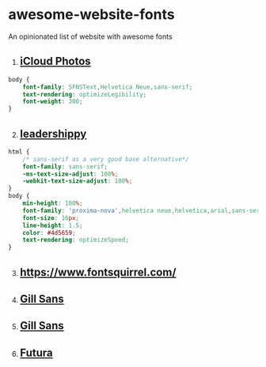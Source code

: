 # awesome-website-fonts
An opinionated list of website with awesome fonts



1. ## [iCloud Photos](https://www.icloud.com/#photos)
``` css
body {
    font-family: SFNSText,Helvetica Neue,sans-serif;
    text-rendering: optimizeLegibility;
    font-weight: 300;
}
```

2. ## [leadershippy](https://wildling.co/prologue/)
``` css
html {
    /* sans-serif as a very good base alternative*/
    font-family: sans-serif;
    -ms-text-size-adjust: 100%;
    -webkit-text-size-adjust: 100%;
}
body {
    min-height: 100%;
    font-family: 'proxima-nova',helvetica neue,helvetica,arial,sans-serif;
    font-size: 16px;
    line-height: 1.5;
    color: #4d5659;
    text-rendering: optimizeSpeed;
}
```

3. ## https://www.fontsquirrel.com/

4. ## [Gill Sans](https://en.wikipedia.org/wiki/Gill_Sans)
4. ## [Gill Sans](https://www.typewolf.com/site-of-the-day/fonts/gill-sans)

5. ## [Futura](https://www.wfonts.com/font/futura)
